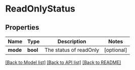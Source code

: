 # ReadOnlyStatus

## Properties
Name | Type | Description | Notes
------------ | ------------- | ------------- | -------------
**mode** | **bool** | The status of readOnly | [optional] 

[[Back to Model list]](../README.md#documentation-for-models) [[Back to API list]](../README.md#documentation-for-api-endpoints) [[Back to README]](../README.md)

